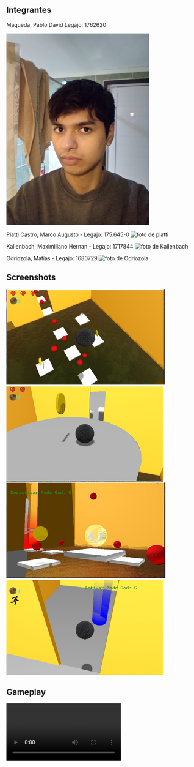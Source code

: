 ## Integrantes
Maqueda, Pablo David
Legajo: 1762620







<img src="https://github.com/MaquedaPaul/2022-1C-3051-LosPapanatas/blob/master/Documentacion/pablo.jfif" height="500"> 


Piatti Castro, Marco Augusto - Legajo: 175.645-0
![foto de piatti](Documentacion/piatti.jpg)

Kallenbach, Maximiliano Hernan - Legajo: 1717844
![foto de Kallenbach](Documentacion/maxi.jpg)

Odriozola, Matías - Legajo: 1680729
![foto de Odriozola](Documentacion/Odriozola.jpg)





## Screenshots

<img src="https://github.com/MaquedaPaul/2022-1C-3051-LosPapanatas/blob/master/Documentacion/captura1.jfif" height="250"> 







<img src="https://github.com/MaquedaPaul/2022-1C-3051-LosPapanatas/blob/master/Documentacion/captura2.jfif" height="250"> 







<img src="https://github.com/MaquedaPaul/2022-1C-3051-LosPapanatas/blob/master/Documentacion/captura3.jfif" height="250"> 






<img src="https://github.com/MaquedaPaul/2022-1C-3051-LosPapanatas/blob/master/Documentacion/captura4.jfif" height="250"> 


## Gameplay

![Gameplay](Documentacion/gameplay.flv)
